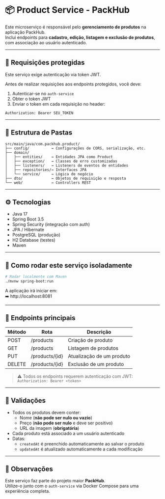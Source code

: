 # 📦 Product Service - PackHub

Este microserviço é responsável pelo **gerenciamento de produtos** na aplicação PackHub.  
Inclui endpoints para **cadastro, edição, listagem e exclusão de produtos**, com associação ao usuário autenticado.

---

## 🔐 Requisições protegidas

Este serviço exige autenticação via token JWT.

Antes de realizar requisições aos endpoints protegidos, você deve:

1. Autenticar-se no `auth-service`
2. Obter o token JWT
3. Enviar o token em cada requisição no header:

```
Authorization: Bearer SEU_TOKEN
```

---

## 📁 Estrutura de Pastas

```
src/main/java/com.packhub.product/
├── config/          → Configurações de CORS, serialização, etc.
├── domain/
│   ├── entities/    → Entidades JPA como Product
│   ├── exception/   → Classes de erro customizadas
│   ├── listeners/   → Listeners de eventos de entidades
│   ├── repositories/→ Interfaces JPA
│   └── service/     → Lógica de negócio
├── dto/             → Objetos de requisição e resposta
└── web/             → Controllers REST
```

---

## ⚙️ Tecnologias

- Java 17
- Spring Boot 3.5
- Spring Security (integração com auth)
- JPA / Hibernate
- PostgreSQL (produção)
- H2 Database (testes)
- Maven

---

## 🚀 Como rodar este serviço isoladamente

```bash
# Rodar localmente com Maven
./mvnw spring-boot:run
```

A aplicação irá iniciar em:  
➡️ http://localhost:8081

---

## 🧪 Endpoints principais

| Método | Rota         | Descrição                        |
|--------|--------------|-----------------------------------|
| POST   | /products     | Criação de produto                |
| GET    | /products     | Listagem de produtos              |
| PUT    | /products/{id}| Atualização de um produto         |
| DELETE | /products/{id}| Exclusão de um produto            |

> ⚠️ Todos os endpoints requerem autenticação com JWT:  
> `Authorization: Bearer <token>`

---

## 🧾 Validações

- Todos os produtos devem conter:
  - Nome (**não pode ser nulo ou vazio**)
  - Preço (**não pode ser nulo** e deve ser positivo)
  - URL da imagem (**obrigatória**)
- Cada produto está associado a um usuário autenticado
- Datas:
  - `createdAt` é preenchido automaticamente ao salvar o produto
  - `updatedAt` é atualizado automaticamente a cada modificação

---

## 📝 Observações

Este serviço faz parte do projeto maior **PackHub**.  
Utilize-o junto com o `auth-service` via Docker Compose para uma experiência completa.
